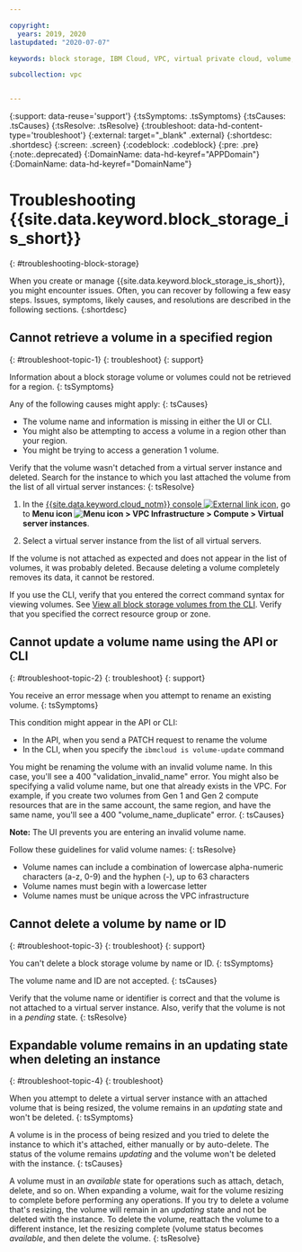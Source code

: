 ```yaml
---

copyright:
  years: 2019, 2020
lastupdated: "2020-07-07"

keywords: block storage, IBM Cloud, VPC, virtual private cloud, volume, data storage, troubleshooting, troubleshoot

subcollection: vpc


---
```


{:support: data-reuse='support'}
{:tsSymptoms: .tsSymptoms}
{:tsCauses: .tsCauses}
{:tsResolve: .tsResolve}
{:troubleshoot: data-hd-content-type='troubleshoot'}
{:external: target="_blank" .external}
{:shortdesc: .shortdesc}
{:screen: .screen}
{:codeblock: .codeblock}
{:pre: .pre}
{:note:.deprecated}
{:DomainName: data-hd-keyref="APPDomain"}
{:DomainName: data-hd-keyref="DomainName"}

# Troubleshooting {{site.data.keyword.block_storage_is_short}}
{: #troubleshooting-block-storage}

When you create or manage {{site.data.keyword.block_storage_is_short}}, you might encounter issues. Often, you can recover by following a few easy steps. Issues, symptoms, likely causes, and resolutions are described in the following sections.
{:shortdesc}

## Cannot retrieve a volume in a specified region
{: #troubleshoot-topic-1}
{: troubleshoot}
{: support}

Information about a block storage volume or volumes could not be retrieved for a region.
{: tsSymptoms}

Any of the following causes might apply:
{: tsCauses}

* The volume name and information is missing in either the UI or CLI.
* You might also be attempting to access a volume in a region other than your region.
* You might be trying to access a generation 1 volume.

Verify that the volume wasn't detached from a virtual server instance and deleted. Search for the instance to which you last attached the volume from the list of all virtual server instances:
{: tsResolve}

1. In the [{{site.data.keyword.cloud_notm}} console ![External link icon](../icons/launch-glyph.svg "External link icon")](https://{DomainName}/vpc-ext), go to **Menu icon ![Menu icon](../../icons/icon_hamburger.svg) > VPC Infrastructure > Compute > Virtual server instances**.

1. Select a virtual server instance from the list of all virtual servers.

If the volume is not attached as expected and does not appear in the list of volumes, it was probably deleted. Because deleting a volume completely removes its data, it cannot be restored.  

If you use the CLI, verify that you entered the correct command syntax for viewing volumes. See [View all block storage volumes from the CLI](/docs/vpc?topic=vpc-viewing-block-storage-cli). Verify that you specified the correct resource group or zone.

## Cannot update a volume name using the API or CLI
{: #troubleshoot-topic-2}
{: troubleshoot}
{: support}

You receive an error message when you attempt to rename an existing volume.
{: tsSymptoms}

This condition might appear in the API or CLI:

* In the API, when you send a PATCH request to rename the volume
* In the CLI, when you specify the `ibmcloud is volume-update` command

You might be renaming the volume with an invalid volume name. In this case, you'll see a 400 "validation_invalid_name" error.
You might also be specifying a valid volume name, but one that already exists in the VPC. For example, if you create two volumes from Gen 1 and Gen 2 compute resources that are in the same account, the same region, and have the same name, you'll see a 400 "volume_name_duplicate" error.
{: tsCauses}

**Note:** The UI prevents you are entering an invalid volume name.

Follow these guidelines for valid volume names:
{: tsResolve}

* Volume names can include a combination of lowercase alpha-numeric characters (a-z, 0-9) and the hyphen (-), up to 63 characters
* Volume names must begin with a lowercase letter
* Volume names must be unique across the VPC infrastructure

## Cannot delete a volume by name or ID
{: #troubleshoot-topic-3}
{: troubleshoot}
{: support}

You can't delete a block storage volume by name or ID.
{: tsSymptoms}

The volume name and ID are not accepted.
{: tsCauses}

Verify that the volume name or identifier is correct and that the volume is not attached to a virtual server instance. Also, verify that the volume is not in a _pending_ state.
{: tsResolve}

## Expandable volume remains in an updating state when deleting an instance
{: #troubleshoot-topic-4}
{: troubleshoot}

When you attempt to delete a virtual server instance with an attached volume that is being resized, the volume remains in an _updating_ state and won't be deleted.
{: tsSymptoms}

A volume is in the process of being resized and you tried to delete the instance to which it's attached, either manually or by auto-delete. The status of the volume remains _updating_ and the volume won't be deleted with the instance.
{: tsCauses}

A volume must in an _available_ state for operations such as attach, detach, delete, and so on. When expanding a volume, wait for the volume resizing to complete before performing any operations. If you try to delete a volume that's resizing, the volume will remain in an _updating_ state and not be deleted with the instance.  To delete the volume, reattach the volume to a different instance, let the resizing complete (volume status becomes _available_, and then delete the volume.
{: tsResolve}
